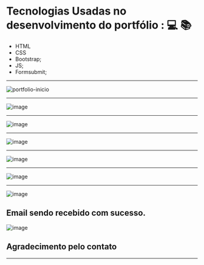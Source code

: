 # Tecnologias Usadas no desenvolvimento do portfólio : 💻 📚
 - HTML 
 - CSS 
 - Bootstrap;
 - JS;
 - Formsubmit;


-----------------------------------------------------------------------------------------------------------------


![portfolio-inicio](https://user-images.githubusercontent.com/100032235/221464829-107a88f9-4a1d-4572-9c52-bfc4d2d58b3e.png)


-----------------------------------------------------------------------------------------------------------------

![image](https://user-images.githubusercontent.com/100032235/213923297-e37a4108-f951-48df-9ea0-60e554930472.png)


-----------------------------------------------------------------------------------------------------------------

![image](https://user-images.githubusercontent.com/100032235/213923309-2e84a2ff-0c41-4a53-869c-b49fe5558499.png)


-----------------------------------------------------------------------------------------------------------------

![image](https://user-images.githubusercontent.com/100032235/213923344-0a2e558e-f3f0-4bd5-b6fb-e3871562bada.png)


-----------------------------------------------------------------------------------------------------------------

![image](https://user-images.githubusercontent.com/100032235/213923357-e3a572e2-6b3a-44da-b4c0-619aab59964f.png)


-----------------------------------------------------------------------------------------------------------------

![image](https://user-images.githubusercontent.com/100032235/213923427-61fd5089-7821-4cf8-afad-c03a3a9a7fdc.png)


-----------------------------------------------------------------------------------------------------------------

![image](https://user-images.githubusercontent.com/100032235/213923471-2dbbdc55-4127-4a8b-9adf-345d3d82e336.png)

Email sendo recebido com sucesso.
-----------------------------------------------------------------------------------------------------------------

![image](https://user-images.githubusercontent.com/100032235/213923499-213c0ad4-770e-49f6-a8e2-9f92fe84957a.png)

Agradecimento pelo contato
-----------------------------------------------------------------------------------------------------------------




-----------------------------------------------------------------------------------------------------------------
